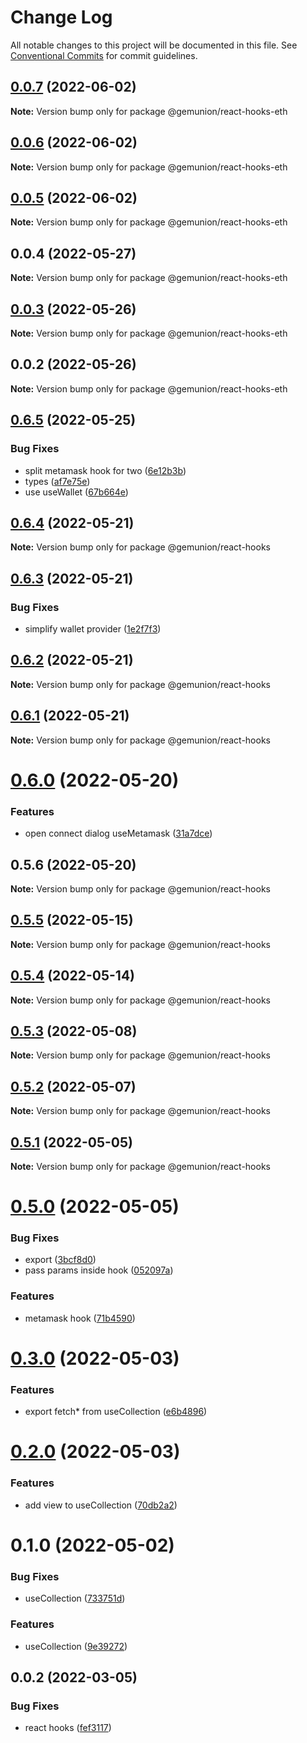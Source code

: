 # Change Log

All notable changes to this project will be documented in this file.
See [Conventional Commits](https://conventionalcommits.org) for commit guidelines.

## [0.0.7](https://github.com/gemunion/mui-packages/compare/@gemunion/react-hooks-eth@0.0.6...@gemunion/react-hooks-eth@0.0.7) (2022-06-02)

**Note:** Version bump only for package @gemunion/react-hooks-eth





## [0.0.6](https://github.com/gemunion/mui-packages/compare/@gemunion/react-hooks-eth@0.0.5...@gemunion/react-hooks-eth@0.0.6) (2022-06-02)

**Note:** Version bump only for package @gemunion/react-hooks-eth





## [0.0.5](https://github.com/gemunion/mui-packages/compare/@gemunion/react-hooks-eth@0.0.4...@gemunion/react-hooks-eth@0.0.5) (2022-06-02)

**Note:** Version bump only for package @gemunion/react-hooks-eth





## 0.0.4 (2022-05-27)

**Note:** Version bump only for package @gemunion/react-hooks-eth





## [0.0.3](https://github.com/gemunion/mui-packages/compare/@gemunion/react-hooks-eth@0.0.2...@gemunion/react-hooks-eth@0.0.3) (2022-05-26)

**Note:** Version bump only for package @gemunion/react-hooks-eth





## 0.0.2 (2022-05-26)

**Note:** Version bump only for package @gemunion/react-hooks-eth





## [0.6.5](https://github.com/gemunion/mui-packages/compare/@gemunion/react-hooks@0.6.4...@gemunion/react-hooks@0.6.5) (2022-05-25)


### Bug Fixes

* split metamask hook for two ([6e12b3b](https://github.com/gemunion/mui-packages/commit/6e12b3bff1fa713c148f8b9fd9b90c1344275561))
* types ([af7e75e](https://github.com/gemunion/mui-packages/commit/af7e75ef39d5cdd3d2e438cafe6b757a2d555817))
* use useWallet ([67b664e](https://github.com/gemunion/mui-packages/commit/67b664e3769982038509006182b9276c7870020d))





## [0.6.4](https://github.com/gemunion/mui-packages/compare/@gemunion/react-hooks@0.6.3...@gemunion/react-hooks@0.6.4) (2022-05-21)

**Note:** Version bump only for package @gemunion/react-hooks





## [0.6.3](https://github.com/gemunion/mui-packages/compare/@gemunion/react-hooks@0.6.2...@gemunion/react-hooks@0.6.3) (2022-05-21)


### Bug Fixes

* simplify wallet provider ([1e2f7f3](https://github.com/gemunion/mui-packages/commit/1e2f7f32c64abaf2ed1ac3397fc33d04b18a594b))





## [0.6.2](https://github.com/gemunion/mui-packages/compare/@gemunion/react-hooks@0.6.1...@gemunion/react-hooks@0.6.2) (2022-05-21)

**Note:** Version bump only for package @gemunion/react-hooks





## [0.6.1](https://github.com/gemunion/mui-packages/compare/@gemunion/react-hooks@0.6.0...@gemunion/react-hooks@0.6.1) (2022-05-21)

**Note:** Version bump only for package @gemunion/react-hooks





# [0.6.0](https://github.com/gemunion/mui-packages/compare/@gemunion/react-hooks@0.5.6...@gemunion/react-hooks@0.6.0) (2022-05-20)


### Features

* open connect dialog useMetamask ([31a7dce](https://github.com/gemunion/mui-packages/commit/31a7dce2f8b80450775a5b396ffe8ec0e001c69e))





## 0.5.6 (2022-05-20)

**Note:** Version bump only for package @gemunion/react-hooks





## [0.5.5](https://github.com/gemunion/mui-packages/compare/@gemunion/react-hooks@0.5.4...@gemunion/react-hooks@0.5.5) (2022-05-15)

**Note:** Version bump only for package @gemunion/react-hooks





## [0.5.4](https://github.com/gemunion/mui-packages/compare/@gemunion/react-hooks@0.5.3...@gemunion/react-hooks@0.5.4) (2022-05-14)

**Note:** Version bump only for package @gemunion/react-hooks





## [0.5.3](https://github.com/gemunion/mui-packages/compare/@gemunion/react-hooks@0.5.2...@gemunion/react-hooks@0.5.3) (2022-05-08)

**Note:** Version bump only for package @gemunion/react-hooks





## [0.5.2](https://github.com/gemunion/mui-packages/compare/@gemunion/react-hooks@0.5.1...@gemunion/react-hooks@0.5.2) (2022-05-07)

**Note:** Version bump only for package @gemunion/react-hooks





## [0.5.1](https://github.com/gemunion/mui-packages/compare/@gemunion/react-hooks@0.5.0...@gemunion/react-hooks@0.5.1) (2022-05-05)

**Note:** Version bump only for package @gemunion/react-hooks





# [0.5.0](https://github.com/gemunion/mui-packages/compare/@gemunion/react-hooks@0.3.0...@gemunion/react-hooks@0.5.0) (2022-05-05)


### Bug Fixes

* export ([3bcf8d0](https://github.com/gemunion/mui-packages/commit/3bcf8d00cebbc029100c0d72cf8eafd4c80a1578))
* pass params inside hook ([052097a](https://github.com/gemunion/mui-packages/commit/052097a5d1d3f57905c658a40838ac67b1fc05e1))


### Features

* metamask hook ([71b4590](https://github.com/gemunion/mui-packages/commit/71b45905d40e092d42dfe3f9da8177ab0f77b4cc))





# [0.3.0](https://github.com/gemunion/mui-packages/compare/@gemunion/react-hooks@0.2.0...@gemunion/react-hooks@0.3.0) (2022-05-03)


### Features

* export fetch* from useCollection ([e6b4896](https://github.com/gemunion/mui-packages/commit/e6b489615d1e17e5bee31793720a5b50570f0931))





# [0.2.0](https://github.com/gemunion/mui-packages/compare/@gemunion/react-hooks@0.1.0...@gemunion/react-hooks@0.2.0) (2022-05-03)


### Features

* add view to useCollection ([70db2a2](https://github.com/gemunion/mui-packages/commit/70db2a2d315c70de5ddfaabb75f988b6a28bd9cf))





# 0.1.0 (2022-05-02)


### Bug Fixes

* useCollection ([733751d](https://github.com/gemunion/mui-packages/commit/733751dd102e1b6f06201f27e26a1fe51d1f013e))


### Features

* useCollection ([9e39272](https://github.com/gemunion/mui-packages/commit/9e392725178f7769838b2d77b53d646edbaaabcc))





## 0.0.2 (2022-03-05)


### Bug Fixes

* react hooks ([fef3117](https://github.com/gemunion/mui-packages/commit/fef311743bdbe12c8a67ff381216a23b6ed21b5c))
